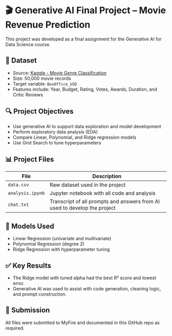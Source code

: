 # 🎬 Generative AI Final Project – Movie Revenue Prediction

This project was developed as a final assignment for the Generative AI for Data Science course.

## 📁 Dataset

- Source: [Kaggle - Movie Genre Classification](https://www.kaggle.com/datasets/therohithanand/movie-genre-classification)
- Size: 50,000 movie records
- Target variable: `BoxOffice_USD`
- Features include: Year, Budget, Rating, Votes, Awards, Duration, and Critic Reviews

## 🔍 Project Objectives

- Use generative AI to support data exploration and model development
- Perform exploratory data analysis (EDA)
- Compare Linear, Polynomial, and Ridge regression models
- Use Grid Search to tune hyperparameters

## 📊 Project Files

| File | Description |
|------|-------------|
| `data.csv` | Raw dataset used in the project |
| `analysis.ipynb` | Jupyter notebook with all code and analysis |
| `chat.txt` | Transcript of all prompts and answers from AI used to develop the project |

## 🧠 Models Used

- Linear Regression (univariate and multivariate)
- Polynomial Regression (degree 2)
- Ridge Regression with hyperparameter tuning

## ✅ Key Results

- The Ridge model with tuned alpha had the best R² score and lowest error.
- Generative AI was used to assist with code generation, cleaning logic, and prompt construction.

## 📎 Submission

All files were submitted to MyFire and documented in this GitHub repo as required.
